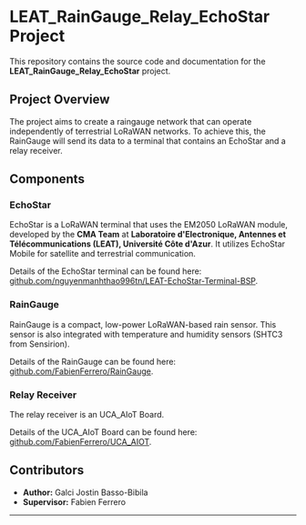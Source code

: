 # LEAT_RainGauge_Relay_EchoStar Project

This repository contains the source code and documentation for the **LEAT_RainGauge_Relay_EchoStar** project.

## Project Overview

The project aims to create a raingauge network that can operate independently of terrestrial LoRaWAN networks. To achieve this, the RainGauge will send its data to a terminal that contains an EchoStar and a relay receiver.

## Components

### EchoStar

EchoStar is a LoRaWAN terminal that uses the EM2050 LoRaWAN module, developed by the **CMA Team** at **Laboratoire d'Electronique, Antennes et Télécommunications (LEAT), Université Côte d'Azur**. It utilizes EchoStar Mobile for satellite and terrestrial communication.

Details of the EchoStar terminal can be found here: [github.com/nguyenmanhthao996tn/LEAT-EchoStar-Terminal-BSP](https://github.com/nguyenmanhthao996tn/LEAT-EchoStar-Terminal-BSP).

### RainGauge

RainGauge is a compact, low-power LoRaWAN-based rain sensor. This sensor is also integrated with temperature and humidity sensors (SHTC3 from Sensirion).

Details of the RainGauge can be found here: [github.com/FabienFerrero/RainGauge](https://github.com/FabienFerrero/RainGauge).

### Relay Receiver

The relay receiver is an UCA_AIoT Board.

Details of the UCA_AIoT Board can be found here: [github.com/FabienFerrero/UCA_AIOT](https://github.com/FabienFerrero/UCA_AIOT).

## Contributors

- **Author:** Galci Jostin Basso-Bibila
- **Supervisor:** Fabien Ferrero

---
